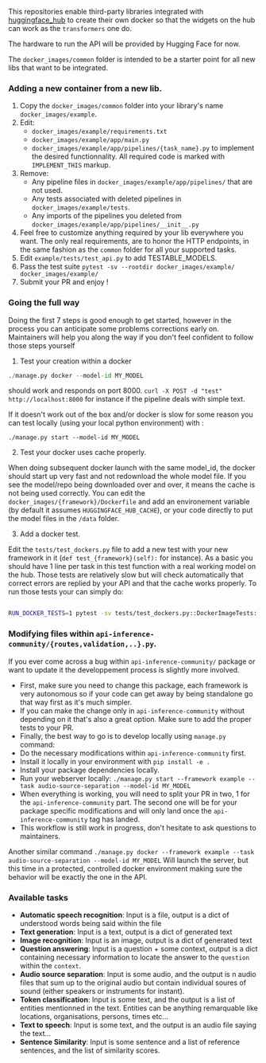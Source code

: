 
This repositories enable third-party libraries integrated with [huggingface_hub](https://github.com/huggingface/huggingface_hub/) to create
their own docker so that the widgets on the hub can work as the `transformers` one do.

The hardware to run the API will be provided by Hugging Face for now.

The `docker_images/common` folder is intended to be a starter point for all new libs that 
want to be integrated.

### Adding a new container from a new lib.


1. Copy the `docker_images/common` folder into your library's name `docker_images/example`.
2. Edit:
    - `docker_images/example/requirements.txt`
    - `docker_images/example/app/main.py`
    - `docker_images/example/app/pipelines/{task_name}.py` 
    to implement the desired functionnality. All required code is marked with `IMPLEMENT_THIS` markup.
3. Remove:
    - Any pipeline files in `docker_images/example/app/pipelines/` that are not used.
    - Any tests associated with deleted pipelines in `docker_images/example/tests`.
    - Any imports of the pipelines you deleted from `docker_images/example/app/pipelines/__init__.py`
4. Feel free to customize anything required by your lib everywhere you want. The only real requirements, are to honor the HTTP endpoints, in the same fashion as the `common` folder for all your supported tasks.
5. Edit `example/tests/test_api.py` to add TESTABLE_MODELS.
6. Pass the test suite `pytest -sv --rootdir docker_images/example/ docker_images/example/`
7. Submit your PR and enjoy !

### Going the full way

Doing the first 7 steps is good enough to get started, however in the process 
you can anticipate some problems corrections early on. Maintainers will help you
along the way if you don't feel confident to follow those steps yourself

1. Test your creation within a docker

```python
./manage.py docker --model-id MY_MODEL
```

should work and responds on port 8000. `curl -X POST -d "test" http://localhost:8000` for instance if 
the pipeline deals with simple text.

If it doesn't work out of the box and/or docker is slow for some reason you
can test locally (using your local python environment) with :

`./manage.py start --model-id MY_MODEL`


2. Test your docker uses cache properly.

When doing subsequent docker launch with the same model_id, the docker should start up very fast and not redownload the whole model file. If you see the model/repo being downloaded over and over, it means the cache is not being used correctly.
You can edit the `docker_images/{framework}/Dockerfile` and add an environement variable (by default it assumes `HUGGINGFACE_HUB_CACHE`), or your code directly to put
the model files in the `/data` folder.

3. Add a docker test.

Edit the `tests/test_dockers.py` file to add a new test with your new framework
in it (`def test_{framework}(self):` for instance). As a basic you should have 1 line per task in this test function with a real working model on the hub. Those tests are relatively slow but will check automatically that correct errors are replied by your API and that the cache works properly. To run those tests your can simply do:

```bash

RUN_DOCKER_TESTS=1 pytest -sv tests/test_dockers.py::DockerImageTests::test_{framework}
```

### Modifying files within `api-inference-community/{routes,validation,..}.py`.

If you ever come across a bug within `api-inference-community/` package or want to update it
the developpement process is slightly more involved.

- First, make sure you need to change this package, each framework is very autonomous
 so if your code can get away by being standalone go that way first as it's much simpler.
- If you can make the change only in `api-inference-community` without depending on it
that's also a great option. Make sure to add the proper tests to your PR.
- Finally, the best way to go is to develop locally using `manage.py` command:
- Do the necessary modifications within `api-inference-community` first.
- Install it locally in your environment with `pip install -e .`
- Install your package dependencies locally.
- Run your webserver locally: `./manage.py start --framework example --task audio-source-separation --model-id MY_MODEL`
- When everything is working, you will need to split your PR in two, 1 for the `api-inference-community` part.
  The second one will be for your package specific modifications and will only land once the `api-inference-community`
  tag has landed.
- This workflow is still work in progress, don't hesitate to ask questions to maintainers.

Another similar command `./manage.py docker --framework example --task audio-source-separation --model-id MY_MODEL`
Will launch the server, but this time in a protected, controlled docker environment making sure the behavior
will be exactly the one in the API.



### Available tasks

- **Automatic speech recognition**: Input is a file, output is a dict of understood words being said within the file
- **Text generation**: Input is a text, output is a dict of generated text
- **Image recognition**: Input is an image, output is a dict of generated text
- **Question answering**: Input is a question + some context, output is a dict containing necessary information to locate the answer to the `question` within the `context`.
- **Audio source separation**: Input is some audio, and the output is n audio files that sum up to the original audio but contain individual soures of sound (either speakers or instruments for instant).
- **Token classification**: Input is some text, and the output is a list of entities mentionned in the text. Entities can be anything remarquable like locations, organisations, persons, times etc...
- **Text to speech**: Input is some text, and the output is an audio file saying the text...
- **Sentence Similarity**: Input is some sentence and a list of reference sentences, and the list of similarity scores.

